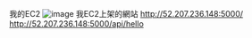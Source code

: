 我的EC2
![image](https://github.com/user-attachments/assets/7a84b2c2-ca7a-48d2-b808-972eb9dbb9bc)
我EC2上架的網站
http://52.207.236.148:5000/
http://52.207.236.148:5000/api/hello

